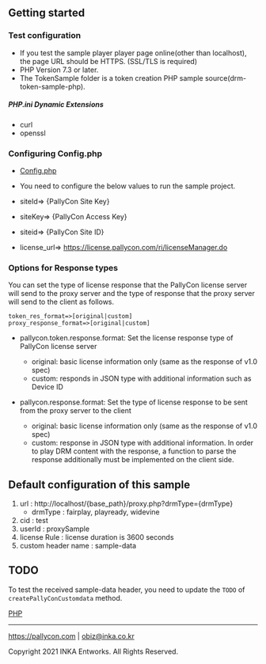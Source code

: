 
## Getting started

### Test configuration

- If you test the sample player player page online(other than localhost), the page URL should be HTTPS. (SSL/TLS is required)
- PHP Version 7.3 or later.
- The TokenSample folder is a token creation PHP sample source(drm-token-sample-php). 

##### PHP.ini Dynamic Extensions
- curl
- openssl 

### Configuring Config.php
- [Config.php](../src/Config/Config.php)
- You need to configure the below values to run the sample project.


- siteId=> {PallyCon Site Key}
- siteKey=> {PallyCon Access Key}
- siteid=> {PallyCon Site ID}
- license_url=> https://license.pallycon.com/ri/licenseManager.do

### Options for Response types

You can set the type of license response that the PallyCon license server will send to the proxy server and the type of response that the proxy server will send to the client as follows.

```
token_res_format=>[original|custom]
proxy_response_format=>[original|custom]
```

- pallycon.token.response.format: Set the license response type of PallyCon license server
  - original: basic license information only (same as the response of v1.0 spec)
  - custom: responds in JSON type with additional information such as Device ID

- pallycon.response.format: Set the type of license response to be sent from the proxy server to the client
  - original: basic license information only (same as the response of v1.0 spec)
  - custom: response in JSON type with additional information. In order to play DRM content with the response, a function to parse the response additionally must be implemented on the client side.

## Default configuration of this sample

1. url : http://localhost/{base_path}/proxy.php?drmType={drmType} 
   - drmType : fairplay, playready, widevine  
2. cid : test  
3. userId : proxySample  
4. license Rule : license duration is 3600 seconds
5. custom header name : sample-data 

## TODO

To test the received sample-data header, you need to update the `TODO` of `createPallyConCustomdata` method.

[PHP](src/service/GateWayService.php)  

***

https://pallycon.com | obiz@inka.co.kr

Copyright 2021 INKA Entworks. All Rights Reserved.

